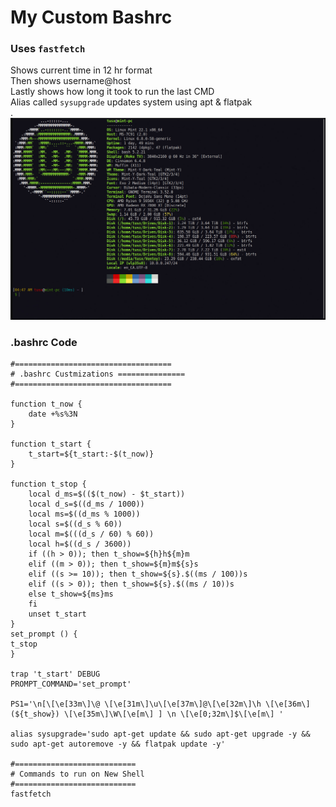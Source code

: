 # My Custom Bashrc
### Uses `fastfetch` 
Shows current time in 12 hr format\
Then shows username@host\
Lastly shows how long it took to run the last CMD\
Alias called `sysupgrade` updates system using apt & flatpak\
.
![Screen shot](sc.jpg)
### .bashrc Code
```
#===================================
# .bashrc Custmizations ===============
#===================================

function t_now {
    date +%s%3N
}

function t_start {
    t_start=${t_start:-$(t_now)}
}

function t_stop {
    local d_ms=$(($(t_now) - $t_start))
    local d_s=$((d_ms / 1000))
    local ms=$((d_ms % 1000))
    local s=$((d_s % 60))
    local m=$(((d_s / 60) % 60))
    local h=$((d_s / 3600))
    if ((h > 0)); then t_show=${h}h${m}m
    elif ((m > 0)); then t_show=${m}m${s}s
    elif ((s >= 10)); then t_show=${s}.$((ms / 100))s
    elif ((s > 0)); then t_show=${s}.$((ms / 10))s
    else t_show=${ms}ms
    fi
    unset t_start
}
set_prompt () {
t_stop
}

trap 't_start' DEBUG
PROMPT_COMMAND='set_prompt' 

PS1='\n[\[\e[33m\]\@ \[\e[31m\]\u\[\e[37m\]@\[\e[32m\]\h \[\e[36m\](${t_show}) \[\e[35m\]\W\[\e[m\] ] \n \[\e[0;32m\]$\[\e[m\] '

alias sysupgrade='sudo apt-get update && sudo apt-get upgrade -y && sudo apt-get autoremove -y && flatpak update -y'

#===========================
# Commands to run on New Shell
#===========================
fastfetch
```
